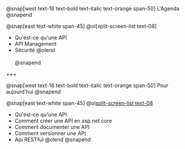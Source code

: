 @snap[west text-16 text-bold text-italic text-orange span-50]
L'Agenda
@snapend

@snap[east text-white span-45]
@ol[split-screen-list text-08]
- Qu'est-ce qu'une API
- API Management
- Sécurité
@olend
<br><br>
@snapend

+++

@snap[west text-16 text-bold text-italic text-orange span-50]
Pour aujourd'hui
@snapend

@snap[east text-white span-45]
@ol[split-screen-list text-08](false)
- Qu'est-ce qu'une API 
- Comment créer une API en asp.net core 
- Comment documenter une API 
- Comment versionner une API 
- Api RESTful
@olend
@snapend
